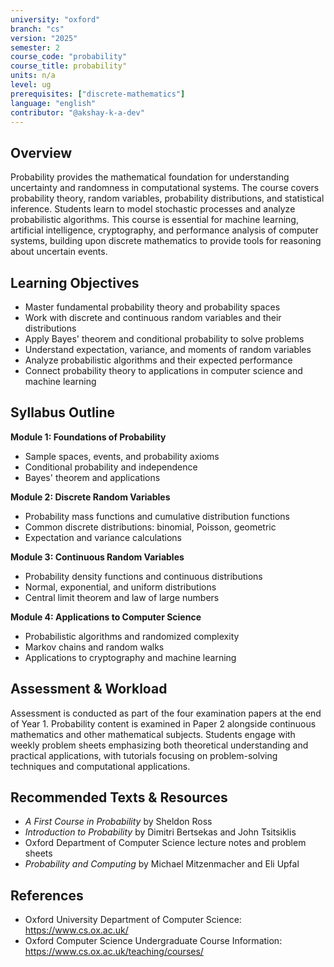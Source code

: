 ```yaml
---
university: "oxford"
branch: "cs"
version: "2025"
semester: 2
course_code: "probability"
course_title: probability"
units: n/a
level: ug
prerequisites: ["discrete-mathematics"]
language: "english"
contributor: "@akshay-k-a-dev"
---
```


## Overview

Probability provides the mathematical foundation for understanding uncertainty and randomness in computational systems. The course covers probability theory, random variables, probability distributions, and statistical inference. Students learn to model stochastic processes and analyze probabilistic algorithms. This course is essential for machine learning, artificial intelligence, cryptography, and performance analysis of computer systems, building upon discrete mathematics to provide tools for reasoning about uncertain events.

## Learning Objectives

- Master fundamental probability theory and probability spaces
- Work with discrete and continuous random variables and their distributions
- Apply Bayes' theorem and conditional probability to solve problems
- Understand expectation, variance, and moments of random variables
- Analyze probabilistic algorithms and their expected performance
- Connect probability theory to applications in computer science and machine learning

## Syllabus Outline

**Module 1: Foundations of Probability**
- Sample spaces, events, and probability axioms
- Conditional probability and independence
- Bayes' theorem and applications

**Module 2: Discrete Random Variables**
- Probability mass functions and cumulative distribution functions
- Common discrete distributions: binomial, Poisson, geometric
- Expectation and variance calculations

**Module 3: Continuous Random Variables**
- Probability density functions and continuous distributions
- Normal, exponential, and uniform distributions
- Central limit theorem and law of large numbers

**Module 4: Applications to Computer Science**
- Probabilistic algorithms and randomized complexity
- Markov chains and random walks
- Applications to cryptography and machine learning

## Assessment & Workload

Assessment is conducted as part of the four examination papers at the end of Year 1. Probability content is examined in Paper 2 alongside continuous mathematics and other mathematical subjects. Students engage with weekly problem sheets emphasizing both theoretical understanding and practical applications, with tutorials focusing on problem-solving techniques and computational applications.

## Recommended Texts & Resources

- *A First Course in Probability* by Sheldon Ross
- *Introduction to Probability* by Dimitri Bertsekas and John Tsitsiklis
- Oxford Department of Computer Science lecture notes and problem sheets
- *Probability and Computing* by Michael Mitzenmacher and Eli Upfal

## References

- Oxford University Department of Computer Science: https://www.cs.ox.ac.uk/
- Oxford Computer Science Undergraduate Course Information: https://www.cs.ox.ac.uk/teaching/courses/
